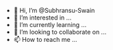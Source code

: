 - 👋 Hi, I’m @Subhransu-Swain
- 👀 I’m interested in ...
- 🌱 I’m currently learning ...
- 💞️ I’m looking to collaborate on ...
- 📫 How to reach me ...

<!---
Subhransu-Swain/Subhransu-Swain is a ✨ special ✨ repository because its `README.md` (this file) appears on your GitHub profile.
You can click the Preview link to take a look at your changes.
--->
